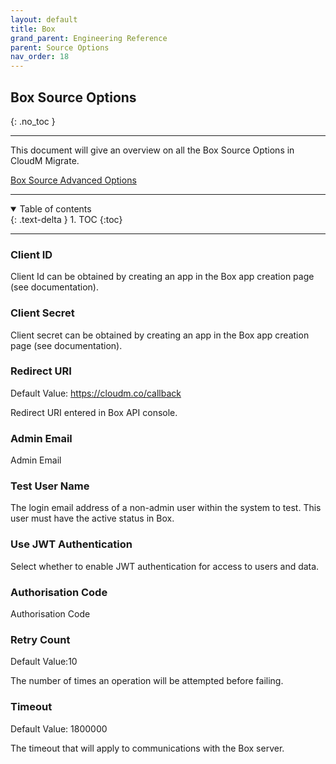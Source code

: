 ```yaml
---
layout: default
title: Box
grand_parent: Engineering Reference
parent: Source Options
nav_order: 18
---
```


## Box Source Options
{: .no_toc }

---
This document will give an overview on all the Box Source Options in CloudM Migrate. 

<a href="https://cloudm-migrate.github.io/documentation/Engineering-Reference/BoxSourceAO.html">Box Source Advanced Options</a>
         
---
<a name="top"></a>
<details open markdown="block">
  <summary>
    Table of contents
  </summary>
  {: .text-delta }
1. TOC
{:toc}
</details>

---
### Client ID

Client Id can be obtained by creating an app in the Box app creation page (see documentation).

### Client Secret

Client secret can be obtained by creating an app in the Box app creation page (see documentation).

### Redirect URI
Default Value: https://cloudm.co/callback

Redirect URI entered in Box API console.

### Admin Email

Admin Email

### Test User Name

The login email address of a non-admin user within the system to test. This user must have the active status in Box.

### Use JWT Authentication

Select whether to enable JWT authentication for access to users and data.

### Authorisation Code

Authorisation Code

### Retry Count
Default Value:10

The number of times an operation will be attempted before failing.

### Timeout
Default Value: 1800000

The timeout that will apply to communications with the Box server.
